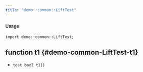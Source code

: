 ```yaml
---
title: "demo::common::LiftTest"
---
```


#### Usage

`import demo::common::LiftTest;`


## function t1 {#demo-common-LiftTest-t1}

* ``test bool t1()``


